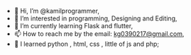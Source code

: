 - 👋 Hi, I’m @kamilprogrammer,
- 👀 I’m interested in programming, Designing and Editing,
- 🌱 I’m currently learning Flask and flutter,
- 📫 How to reach me by the email: kg0390217@gmail.com,
- 🔬 I learned python , html, css , little of js and php;

<!---
kamilprogrammer/calc is a ✨ special ✨ repository because its `README.md` (this file) appears on your GitHub profile.
You can click the Preview link to take a look at your changes.
--->
